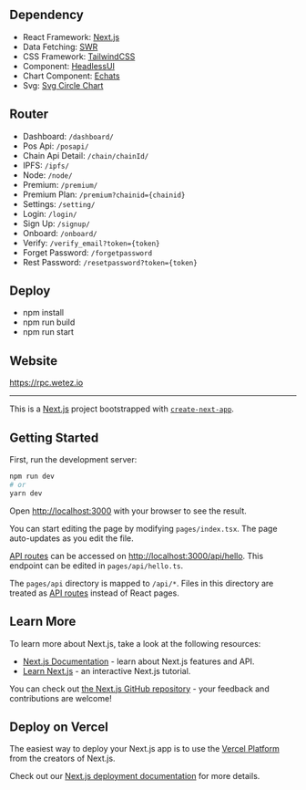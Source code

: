 ## Dependency

- React Framework: [Next.js](https://nextjs.org/)
- Data Fetching: [SWR](https://swr.vercel.app/)
- CSS Framework: [TailwindCSS](https://tailwindcss.com/docs/installation)
- Component: [HeadlessUI](https://headlessui.com/)
- Chart Component: [Echats](https://echarts.apache.org/handbook/zh/get-started/)
- Svg: [Svg Circle Chart](https://developer.mozilla.org/zh-CN/docs/Web/SVG/Element/circle)

## Router

- Dashboard: `/dashboard/`
- Pos Api: `/posapi/`
- Chain Api Detail: `/chain/chainId/`
- IPFS: `/ipfs/`
- Node: `/node/`
- Premium: `/premium/`
- Premium Plan: `/premium?chainid={chainid}`
- Settings: `/setting/`
- Login: `/login/`
- Sign Up: `/signup/`
- Onboard: `/onboard/`
- Verify: `/verify_email?token={token}`
- Forget Password: `/forgetpassword`
- Rest Password: `/resetpassword?token={token}`

## Deploy

- npm install
- npm run build
- npm run start

## Website

https://rpc.wetez.io

----

This is a [Next.js](https://nextjs.org/) project bootstrapped with [`create-next-app`](https://github.com/vercel/next.js/tree/canary/packages/create-next-app).

## Getting Started

First, run the development server:

```bash
npm run dev
# or
yarn dev
```

Open [http://localhost:3000](http://localhost:3000) with your browser to see the result.

You can start editing the page by modifying `pages/index.tsx`. The page auto-updates as you edit the file.

[API routes](https://nextjs.org/docs/api-routes/introduction) can be accessed on [http://localhost:3000/api/hello](http://localhost:3000/api/hello). This endpoint can be edited in `pages/api/hello.ts`.

The `pages/api` directory is mapped to `/api/*`. Files in this directory are treated as [API routes](https://nextjs.org/docs/api-routes/introduction) instead of React pages.

## Learn More

To learn more about Next.js, take a look at the following resources:

- [Next.js Documentation](https://nextjs.org/docs) - learn about Next.js features and API.
- [Learn Next.js](https://nextjs.org/learn) - an interactive Next.js tutorial.

You can check out [the Next.js GitHub repository](https://github.com/vercel/next.js/) - your feedback and contributions are welcome!

## Deploy on Vercel

The easiest way to deploy your Next.js app is to use the [Vercel Platform](https://vercel.com/new?utm_medium=default-template&filter=next.js&utm_source=create-next-app&utm_campaign=create-next-app-readme) from the creators of Next.js.

Check out our [Next.js deployment documentation](https://nextjs.org/docs/deployment) for more details.
